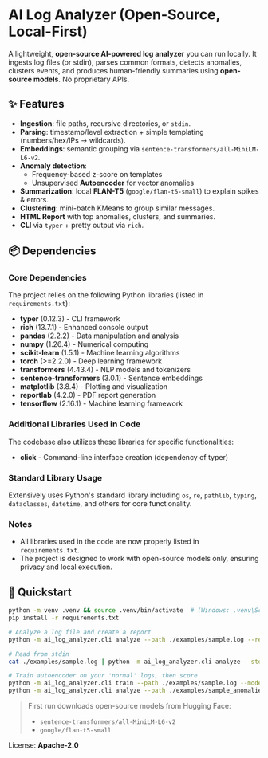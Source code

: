 
# AI Log Analyzer (Open-Source, Local-First)

A lightweight, **open-source AI-powered log analyzer** you can run locally. It ingests log files (or stdin), parses common formats, detects anomalies, clusters events, and produces human-friendly summaries using **open-source models**. No proprietary APIs.

## ✨ Features
- **Ingestion**: file paths, recursive directories, or `stdin`.
- **Parsing**: timestamp/level extraction + simple templating (numbers/hex/IPs → wildcards).
- **Embeddings**: semantic grouping via `sentence-transformers/all-MiniLM-L6-v2`.
- **Anomaly detection**:
  - Frequency-based z-score on templates
  - Unsupervised **Autoencoder** for vector anomalies
- **Summarization**: local **FLAN-T5** (`google/flan-t5-small`) to explain spikes & errors.
- **Clustering**: mini-batch KMeans to group similar messages.
- **HTML Report** with top anomalies, clusters, and summaries.
- **CLI** via `typer` + pretty output via `rich`.

## 📦 Dependencies

### Core Dependencies
The project relies on the following Python libraries (listed in `requirements.txt`):
- **typer** (0.12.3) - CLI framework
- **rich** (13.7.1) - Enhanced console output
- **pandas** (2.2.2) - Data manipulation and analysis
- **numpy** (1.26.4) - Numerical computing
- **scikit-learn** (1.5.1) - Machine learning algorithms
- **torch** (>=2.2.0) - Deep learning framework
- **transformers** (4.43.4) - NLP models and tokenizers
- **sentence-transformers** (3.0.1) - Sentence embeddings
- **matplotlib** (3.8.4) - Plotting and visualization
- **reportlab** (4.2.0) - PDF report generation
- **tensorflow** (2.16.1) - Machine learning framework

### Additional Libraries Used in Code
The codebase also utilizes these libraries for specific functionalities:
- **click** - Command-line interface creation (dependency of typer)

### Standard Library Usage
Extensively uses Python's standard library including `os`, `re`, `pathlib`, `typing`, `dataclasses`, `datetime`, and others for core functionality.

### Notes
- All libraries used in the code are now properly listed in `requirements.txt`.
- The project is designed to work with open-source models only, ensuring privacy and local execution.

## 🚀 Quickstart

```bash
python -m venv .venv && source .venv/bin/activate  # (Windows: .venv\Scripts\activate)
pip install -r requirements.txt

# Analyze a log file and create a report
python -m ai_log_analyzer.cli analyze --path ./examples/sample.log --report out/report.html

# Read from stdin
cat ./examples/sample.log | python -m ai_log_analyzer.cli analyze --stdin --report out/report.html

# Train autoencoder on your 'normal' logs, then score
python -m ai_log_analyzer.cli train --path ./examples/sample.log --model out/autoencoder.pt
python -m ai_log_analyzer.cli analyze --path ./examples/sample_anomalies.log --autoencoder out/autoencoder.pt --report out/report.html
```

> First run downloads open-source models from Hugging Face:
> - `sentence-transformers/all-MiniLM-L6-v2`
> - `google/flan-t5-small`

License: **Apache-2.0**
